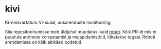 # kivi
Ki-nnisvartaturu Vi-suaal, uusarenduste monitooring

Siia repositooriumisse teeb üldjuhul muudatusi vaid [robot](https://github.com/clonossus/kivi-ori). Kõik PR-id mis ei puuduta andmete korrastamist ja majapidamistöid, lükatakse tagasi. Roboti arendamisse on kõik abikäed oodatud.
